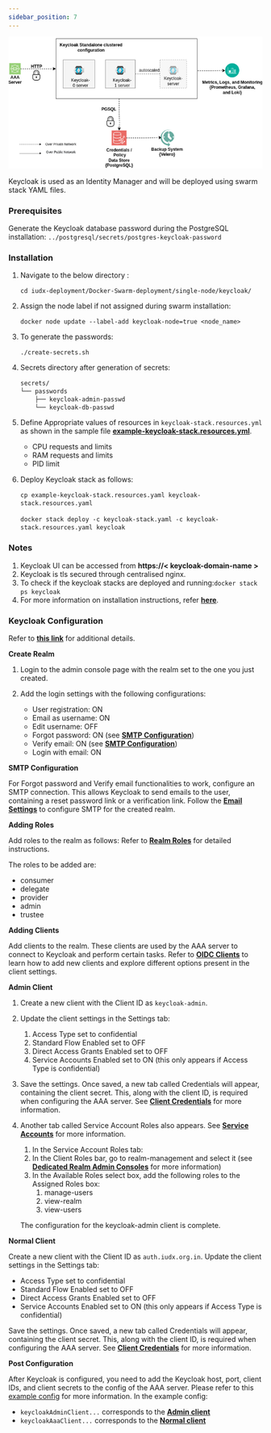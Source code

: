 ```yaml
---
sidebar_position: 7
---
```

<div style={{textAlign: 'center'}}>

![Architecture](../../../resources/auth/keycloak-arch.png)
</div>
Keycloak is used as an Identity Manager and will be deployed using swarm stack YAML files.

### Prerequisites

Generate the Keycloak database password during the PostgreSQL installation: `../postgresql/secrets/postgres-keycloak-password`

### Installation

1. Navigate to the below directory :

    ```
    cd iudx-deployment/Docker-Swarm-deployment/single-node/keycloak/
    ```

2. Assign the node label if not assigned during swarm installation:

    ```
    docker node update --label-add keycloak-node=true <node_name>
    ```

3. To generate the passwords:

    ```
    ./create-secrets.sh
    ```

4. Secrets directory after generation of secrets:

    ```
    secrets/
    └── passwords
        ├── keycloak-admin-passwd
        └── keycloak-db-passwd
    ```

5. Define Appropriate values of resources in `keycloak-stack.resources.yml` as shown in the sample file **[example-keycloak-stack.resources.yml](https://github.com/datakaveri/iudx-deployment/blob/master/Docker-Swarm-deployment/single-node/keycloak/example-keycloak-stack.resources.yaml)**.
    
    + CPU requests and limits 
    + RAM requests and limits
    + PID limit

6. Deploy Keycloak stack as follows:
    
    ```
    cp example-keycloak-stack.resources.yaml keycloak-stack.resources.yaml

    docker stack deploy -c keycloak-stack.yaml -c keycloak-stack.resources.yaml keycloak
    ```
### Notes

1. Keycloak UI can be accessed from **https://< keycloak-domain-name >**
2. Keycloak is tls secured through centralised nginx.
3. To check if the keycloak stacks are deployed and running:`docker stack ps keycloak`
4. For more information on installation instructions, refer **[here](https://github.com/datakaveri/iudx-deployment/tree/master/Docker-Swarm-deployment/single-node/keycloak)**.


### Keycloak Configuration

Refer to **[this link](https://github.com/datakaveri/iudx-aaa-server/issues/224#issuecomment-1228257142)** for additional details.

**Create Realm**

1. Login to the admin console page with the realm set to the one you just created.

2. Add the login settings with the following configurations:
   - User registration: ON
   - Email as username: ON
   - Edit username: OFF
   - Forgot password: ON (see **[SMTP Configuration](https://github.com/datakaveri/iudx-aaa-server/issues/224#SMTP-Configuration)**)
   - Verify email: ON (see **[SMTP Configuration](https://github.com/datakaveri/iudx-aaa-server/issues/224#SMTP-Configuration)**)
   - Login with email: ON

**SMTP Configuration**

For Forgot password and Verify email functionalities to work, configure an SMTP connection. This allows Keycloak to send emails to the user, containing a reset password link or a verification link. Follow the **[Email Settings](https://www.keycloak.org/docs/14.0/server_admin/#_email)** to configure SMTP for the created realm.


**Adding Roles**

Add roles to the realm as follows:
Refer to **[Realm Roles](https://www.keycloak.org/docs/14.0/server_admin/#realm-roles)** for detailed instructions.

The roles to be added are:
- consumer
- delegate
- provider
- admin
- trustee

**Adding Clients**

Add clients to the realm. These clients are used by the AAA server to connect to Keycloak and perform certain tasks. Refer to **[OIDC Clients](https://www.keycloak.org/docs/14.0/server_admin/#oidc-clients)** to learn how to add new clients and explore different options present in the client settings.

**Admin Client**
1. Create a new client with the Client ID as `keycloak-admin`.
2. Update the client settings in the Settings tab:
   1. Access Type set to confidential
   2. Standard Flow Enabled set to OFF
   3. Direct Access Grants Enabled set to OFF
   4. Service Accounts Enabled set to ON (this only appears if Access Type is confidential)
3. Save the settings. Once saved, a new tab called Credentials will appear, containing the client secret. This, along with the client ID, is required when configuring the AAA server. See **[Client Credentials](https://www.keycloak.org/docs/14.0/server_admin/#_client-credentials)** for more information.
4. Another tab called Service Account Roles also appears. See **[Service Accounts](https://www.keycloak.org/docs/14.0/server_admin/#_service_accounts)** for more information.
   1. In the Service Account Roles tab:
     1. In the Client Roles bar, go to realm-management and select it (see **[Dedicated Realm Admin Consoles](https://www.keycloak.org/docs/14.0/server_admin/#_per_realm_admin_permissions)** for more information)
     2. In the Available Roles select box, add the following roles to the Assigned Roles box:
         1. manage-users
         2. view-realm
         3. view-users

   The configuration for the keycloak-admin client is complete.

 
**Normal Client**

Create a new client with the Client ID as `auth.iudx.org.in`.
Update the client settings in the Settings tab:

   - Access Type set to confidential
   - Standard Flow Enabled set to OFF
   - Direct Access Grants Enabled set to OFF
   - Service Accounts Enabled set to ON (this only appears if Access Type is confidential)

Save the settings. Once saved, a new tab called Credentials will appear, containing the client secret. This, along with the client ID, is required when configuring the AAA server. See **[Client Credentials](https://www.keycloak.org/docs/14.0/server_admin/#_client-credentials)** for more information.

**Post Configuration**

After Keycloak is configured, you need to add the Keycloak host, port, client IDs, and client secrets to the config of the AAA server. Please refer to this [example config](https://github.com/datakaveri/iudx-aaa-server/blob/3.5.0/configs/config-example.json) for more information. In the example config:

- `keycloakAdminClient...` corresponds to the **[Admin client](https://github.com/datakaveri/iudx-aaa-server/issues/224#Admin-client)**
- `keycloakAaaClient...` corresponds to the **[Normal client](https://github.com/datakaveri/iudx-aaa-server/issues/224#Admin-client)**

